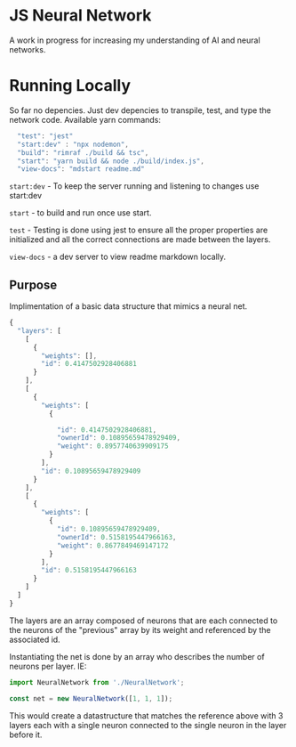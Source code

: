 # JS Neural Network

A work in progress for increasing my understanding of AI and neural networks.

# Running Locally
So far no depencies.  Just dev depencies to transpile, test, and type the network code.
Available yarn commands: 
```javascript
  "test": "jest"
  "start:dev" : "npx nodemon",
  "build": "rimraf ./build && tsc",
  "start": "yarn build && node ./build/index.js",
  "view-docs": "mdstart readme.md"
```
`start:dev` - To keep the server running and listening to changes use start:dev

`start` - to build and run once use start.

`test` - Testing is done using jest to ensure all the proper properties are initialized and all the correct connections are made between the layers.

`view-docs` - a dev server to view readme markdown locally.

## Purpose

Implimentation of a basic data structure that mimics a neural net.
```js
{
  "layers": [
    [
      {
        "weights": [],
        "id": 0.4147502928406881
      }
    ],
    [
      {
        "weights": [
          {

            "id": 0.4147502928406881,
            "ownerId": 0.10895659478929409,
            "weight": 0.8957740639909175
          }
        ],
        "id": 0.10895659478929409
      }
    ],
    [
      {
        "weights": [
          {
            "id": 0.10895659478929409,
            "ownerId": 0.5158195447966163,
            "weight": 0.8677849469147172
          }
        ],
        "id": 0.5158195447966163
      }
    ]
  ]
}
```

The layers are an array composed of neurons that are each connected to the neurons of the "previous" array by its weight and referenced by the associated id.

Instantiating the net is done by an array who describes the number of neurons per layer. IE:
```ts
import NeuralNetwork from './NeuralNetwork';

const net = new NeuralNetwork([1, 1, 1]);
```

This would create a datastructure that matches the reference above with 3 layers each with a single neuron connected to the single neuron in the layer before it.